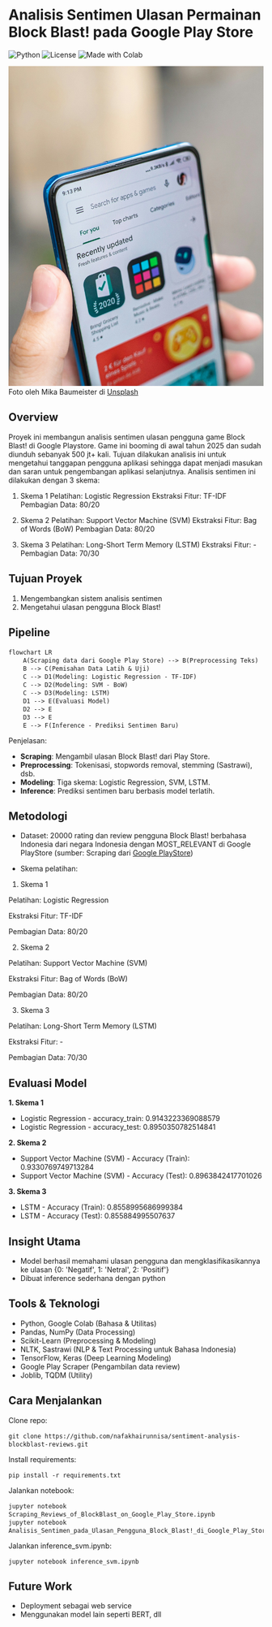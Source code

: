 # Analisis Sentimen Ulasan Permainan Block Blast! pada Google Play Store
![Python](https://img.shields.io/badge/python-3.10-blue)
![License](https://img.shields.io/github/license/nafakhairunnisa/sentiment-analysis-blockblast-reviews)
![Made with Colab](https://img.shields.io/badge/Made%20with-Google%20Colab-yellow?logo=google-colab)

![Gambar Google Playstore](https://github.com/nafakhairunnisa/sentiment-analysis-blockblast-reviews/blob/main/mika-baumeister-QIpLrHJiv2o-unsplash.jpg?raw=true)
Foto oleh Mika Baumeister di [Unsplash](https://unsplash.com/id/foto/smartphone-samsung-galaxy-putih-menampilkan-ikon-QIpLrHJiv2o?utm_content=creditCopyText&utm_medium=referral&utm_source=unsplash)
      
## Overview
Proyek ini membangun analisis sentimen ulasan pengguna game Block Blast! di Google Playstore. Game ini booming di awal tahun 2025 dan sudah diunduh sebanyak 500 jt+ kali. Tujuan dilakukan analisis ini untuk mengetahui tanggapan pengguna aplikasi sehingga dapat menjadi masukan dan saran untuk pengembangan aplikasi selanjutnya. Analisis sentimen ini dilakukan dengan 3 skema:
1. Skema 1
Pelatihan: Logistic Regression
Ekstraksi Fitur: TF-IDF
Pembagian Data: 80/20

2. Skema 2
Pelatihan: Support Vector Machine (SVM)
Ekstraksi Fitur: Bag of Words (BoW)
Pembagian Data: 80/20

3. Skema 3
Pelatihan: Long-Short Term Memory (LSTM)
Ekstraksi Fitur: -
Pembagian Data: 70/30

## Tujuan Proyek
1. Mengembangkan sistem analisis sentimen
2. Mengetahui ulasan pengguna Block Blast!

## Pipeline

```mermaid
flowchart LR
    A(Scraping data dari Google Play Store) --> B(Preprocessing Teks)
    B --> C(Pemisahan Data Latih & Uji)
    C --> D1(Modeling: Logistic Regression - TF-IDF)
    C --> D2(Modeling: SVM - BoW)
    C --> D3(Modeling: LSTM)
    D1 --> E(Evaluasi Model)
    D2 --> E
    D3 --> E
    E --> F(Inference - Prediksi Sentimen Baru)
```

Penjelasan:
- **Scraping**: Mengambil ulasan Block Blast! dari Play Store.
- **Preprocessing**: Tokenisasi, stopwords removal, stemming (Sastrawi), dsb.
- **Modeling**: Tiga skema: Logistic Regression, SVM, LSTM.
- **Inference**: Prediksi sentimen baru berbasis model terlatih.

## Metodologi
- Dataset: 20000 rating dan review pengguna Block Blast! berbahasa Indonesia dari negara Indonesia dengan MOST_RELEVANT di Google PlayStore (sumber: Scraping dari [Google PlayStore](https://play.google.com/store/apps/details?id=com.block.juggle))

- Skema pelatihan:

1. Skema 1

Pelatihan: Logistic Regression

Ekstraksi Fitur: TF-IDF

Pembagian Data: 80/20

2. Skema 2

Pelatihan: Support Vector Machine (SVM)

Ekstraksi Fitur: Bag of Words (BoW)

Pembagian Data: 80/20

3. Skema 3

Pelatihan: Long-Short Term Memory (LSTM)

Ekstraksi Fitur: -

Pembagian Data: 70/30

## Evaluasi Model

**1. Skema 1**
- Logistic Regression - accuracy_train: 0.9143223369088579
- Logistic Regression - accuracy_test: 0.8950350782514841

**2. Skema 2**
- Support Vector Machine (SVM) - Accuracy (Train): 0.9330769749713284
- Support Vector Machine (SVM) - Accuracy (Test): 0.8963842417701026

**3. Skema 3**
- LSTM - Accuracy (Train): 0.8558995686999384
- LSTM - Accuracy (Test): 0.855884995507637

## Insight Utama
- Model berhasil memahami ulasan pengguna dan mengklasifikasikannya ke ulasan {0: 'Negatif', 1: 'Netral', 2: 'Positif'}
- Dibuat inference sederhana dengan python

## Tools & Teknologi
- Python, Google Colab (Bahasa & Utilitas)
- Pandas, NumPy (Data Processing)
- Scikit-Learn (Preprocessing & Modeling)
- NLTK, Sastrawi (NLP & Text Processing untuk Bahasa Indonesia)
- TensorFlow, Keras (Deep Learning Modeling)
- Google Play Scraper (Pengambilan data review)
- Joblib, TQDM (Utility)

## Cara Menjalankan
Clone repo:
```
git clone https://github.com/nafakhairunnisa/sentiment-analysis-blockblast-reviews.git
```
Install requirements:
```
pip install -r requirements.txt
```
Jalankan notebook:
```
jupyter notebook Scraping_Reviews_of_BlockBlast_on_Google_Play_Store.ipynb
jupyter notebook Analisis_Sentimen_pada_Ulasan_Pengguna_Block_Blast!_di_Google_Play_Store.ipynb
```
Jalankan inference_svm.ipynb:
```
jupyter notebook inference_svm.ipynb
```

## Future Work
- Deployment sebagai web service
- Menggunakan model lain seperti BERT, dll
